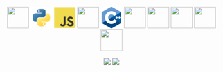<div align="center">
  
<!-- ÍCONES DAS LINGUAGENS  -->
<p align="center">
<img src="https://cdn.jsdelivr.net/gh/devicons/devicon@latest/icons/vscode/vscode-original.svg"                    width="50" height="50"/> 
<img src="https://raw.githubusercontent.com/devicons/devicon/master/icons/python/python-original.svg"              width="50" height="50"/>      
<img src="https://raw.githubusercontent.com/devicons/devicon/master/icons/javascript/javascript-original.svg"      width="50" height="50"/>  
<img src="https://cdn.jsdelivr.net/gh/devicons/devicon@latest/icons/visualstudio/visualstudio-original.svg"        width="50" height="50"/> 
<img src="https://raw.githubusercontent.com/devicons/devicon/master/icons/cplusplus/cplusplus-original.svg"        width="50" height="50"/>
<img src="https://cdn.jsdelivr.net/gh/devicons/devicon@latest/icons/debian/debian-original.svg"                    width="50" height="50"/>      
<img src="https://cdn.jsdelivr.net/gh/devicons/devicon@latest/icons/kalilinux/kalilinux-original-wordmark.svg"     width="50" height="50"/>
<img src="https://cdn.jsdelivr.net/gh/devicons/devicon@latest/icons/linux/linux-original.svg"                      width="50" height="50"/>
<img src="https://cdn.jsdelivr.net/gh/devicons/devicon@latest/icons/tex/tex-original.svg"                          width="50" height="50"/>  
<img src="https://cdn.jsdelivr.net/gh/devicons/devicon@latest/icons/redhat/redhat-original.svg"                    width="50" height="50"/>
          

</p>
  
<!-- GITHUB STATUS -->
<img height="180em" src="https://github-readme-stats.vercel.app/api?username=NerostavKuznetsov&include_all_commits=true&cache_seconds=0&show_icons=true&theme=dark&count_private=true"/>
<img height="180em" src="https://github-readme-stats.vercel.app/api/top-langs/?username=NerostavKuznetsov&cache_seconds=0&layout=compact&show_icons=true&theme=dark"/>

</div>

















